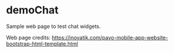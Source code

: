 # demoChat
Sample web page to test chat widgets.

Web page credits: https://inovatik.com/pavo-mobile-app-website-bootstrap-html-template.html
